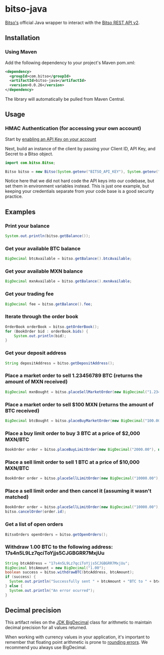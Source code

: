 # bitso-java
[Bitso's](https://bitso.com) official Java wrapper to interact with the [Bitso REST API v2](https://bitso.com/api_info).

## Installation

### Using Maven

Add the following dependency to your project's Maven pom.xml:

```xml
<dependency>
  <groupId>com.bitso</groupId>
  <artifactId>bitso-java</artifactId>
  <version>0.0.26</version>
</dependency>
```

The library will automatically be pulled from Maven Central.

## Usage

### HMAC Authentication (for accessing your own account)

Start by [enabling an API Key on your account](https://bitso.com/api_setup)

Next, build an instance of the client by passing your Client ID, API Key, and Secret to a Bitso object.

```java
import com.bitso.Bitso;

Bitso bitso = new Bitso(System.getenv("BITSO_API_KEY"), System.getenv("BITSO_API_SECRET"), System.getenv("BITSO_CLIENT_ID"));
```

Notice here that we did not hard code the API keys into our codebase, but set them in environment variables instead. This is just one example, but keeping your credentials separate from your code base is a good security practice.

## Examples

### Print your balance

```java
System.out.println(bitso.getBalance());
```

### Get your available BTC balance

```java
BigDecimal btcAvailable = bitso.getBalance().btcAvailable;
```

### Get your available MXN balance

```java
BigDecimal mxnAvailable = bitso.getBalance().mxnAvailable;
```

### Get your trading fee

```java
BigDecimal fee = bitso.getBalance().fee;
```

### Iterate through the order book

```java
OrderBook orderBook = bitso.getOrderBook();
for (BookOrder bid : orderBook.bids) {
    System.out.println(bid);
}
```

### Get your deposit address

```java
String depositAddress = bitso.getDepositAddress();
```

### Place a market order to sell 1.23456789 BTC (returns the amount of MXN received)

```java
BigDecimal mxnBought = bitso.placeSellMarketOrder(new BigDecimal("1.23456789"));
```

### Place a market order to sell $100 MXN (returns the amount of BTC received)

```java
BigDecimal btcBought = bitso.placeBuyMarketOrder(new BigDecimal("100.00"));
```

### Place a buy limit order to buy 3 BTC at a price of $2,000 MXN/BTC

```java
BookOrder order = bitso.placeBuyLimitOrder(new BigDecimal("2000.00"), new BigDecimal("3"));
```

### Place a sell limit order to sell 1 BTC at a price of $10,000 MXN/BTC

```java
BookOrder order = bitso.placeSellLimitOrder(new BigDecimal("10000.00"), new BigDecimal("1"));
```

### Place a sell limit order and then cancel it (assuming it wasn't matched)

```java
BookOrder order = bitso.placeSellLimitOrder(new BigDecimal("10000.00"), new BigDecimal("1"));
bitso.cancelOrder(order.id);
```

### Get a list of open orders

```java
BitsoOrders openOrders = bitso.getOpenOrders();
```

### Withdraw 1.00 BTC to the following address: 17s4n5L9Lz7qciToYjjs5CJGBGRR7MxjUu

```java
String btcAddress = "17s4n5L9Lz7qciToYjjs5CJGBGRR7MxjUu";
BigDecimal btcAmount = new BigDecimal("1.00");
boolean success = bitso.withdrawBTC(btcAddress, btcAmount);
if (success) {
  System.out.println("Successfully sent " + btcAmount + "BTC to " + btcAddress);
} else {
  System.out.println("An error ocurred");
}
```

## Decimal precision

This artifact relies on the [JDK BigDecimal](http://docs.oracle.com/javase/7/docs/api/java/math/BigDecimal.html) class for arithmetic to maintain decimal precision for all values returned.

When working with currency values in your application, it's important to remember that floating point arithmetic is prone to [rounding errors](http://en.wikipedia.org/wiki/Round-off_error). We recommend you always use BigDecimal.
